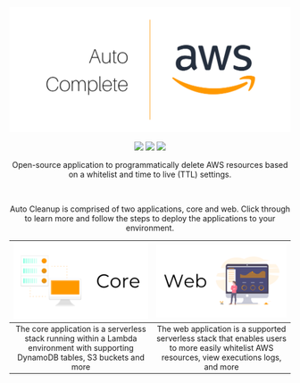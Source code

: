 ![](./static/banner.png)

<p align="center">
<a href="https://travis-ci.org/servian/aws-auto-cleanup"><img src="https://travis-ci.org/servian/aws-auto-cleanup.svg?branch=master"></a> <a href="https://www.codacy.com/app/servian/aws-auto-cleanup?utm_source=github.com&utm_medium=referral&utm_content=servian/aws-auto-cleanup&utm_campaign=Badge_Grade"><img src="https://api.codacy.com/project/badge/Grade/4f20fbbb03464b9aa6c558a4415d2288"></a> <a href="https://www.codacy.com/app/servian/aws-auto-cleanup?utm_source=github.com&utm_medium=referral&utm_content=servian/aws-auto-cleanup&utm_campaign=Badge_Coverage"><img src="https://api.codacy.com/project/badge/Coverage/4f20fbbb03464b9aa6c558a4415d2288"></a>
</p>

<p align="center">
Open-source application to programmatically delete AWS resources based on a whitelist and time to live (TTL) settings.
</p>
<br/>
<p align="center">
Auto Cleanup is comprised of two applications, core and web. Click through to learn more and follow the steps to deploy the applications to your environment.
</p>

|                                                [![core](./static/core.png)](./app/)                                                 |                                                      [![web](./static/web.png)](./web/)                                                       |
| :---------------------------------------------------------------------------------------------------------------------------------: | :-------------------------------------------------------------------------------------------------------------------------------------------: |
| The core application is a serverless stack running within a Lambda environment with supporting DynamoDB tables, S3 buckets and more | The web application is a supported serverless stack that enables users to more easily whitelist AWS resources, view executions logs, and more |
